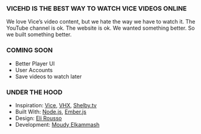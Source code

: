 ### VICEHD IS THE BEST WAY TO WATCH VICE VIDEOS ONLINE

We love Vice’s video content, but we hate the way we have to watch it. The YouTube channel is ok. The website is ok. We wanted something better. So we built something better.

### COMING SOON
- Better Player UI
- User Accounts
- Save videos to watch later

### UNDER THE HOOD

- Inspiration: [Vice](http://vice.com), [VHX](http://www.vhx.tv/), [Shelby.tv](http://shelby.tv/)
- Built With: [Node.js](http://nodejs.org/), [Ember.js](http://emberjs.com/)
- Design: [Eli Rousso](https://twitter.com/elirousso)
- Development: [Moudy Elkammash](https://twitter.com/moudy)
